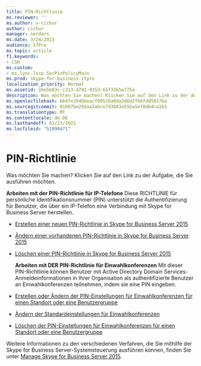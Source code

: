 ```yaml
---
title: PIN-Richtlinie
ms.reviewer: ''
ms.author: v-cichur
author: cichur
manager: serdars
ms.date: 3/24/2015
audience: ITPro
ms.topic: article
f1.keywords:
- CSH
ms.custom:
- ms.lync.lscp.SecPinPolicyMain
ms.prod: skype-for-business-itpro
localization_priority: Normal
ms.assetid: 16e5b03c-c313-4792-9353-65f33b5e775a
description: Was möchten Sie machen? Klicken Sie auf den Link zu der Aufgabe, die Sie ausführen möchten.
ms.openlocfilehash: 6b4fe394bbeacf99510a9da3d6d2f66fd859176a
ms.sourcegitcommit: 01087be29daa3abce7d3b03a55ba5ef8db4ca161
ms.translationtype: MT
ms.contentlocale: de-DE
ms.lasthandoff: 03/23/2021
ms.locfileid: "51099471"
---
```

# <a name="pin-policy"></a>PIN-Richtlinie

Was möchten Sie machen? Klicken Sie auf den Link zu der Aufgabe, die Sie ausführen möchten.

 **Arbeiten mit der PIN-Richtlinie für IP-Telefone** Diese RICHTLINIE für persönliche Identifikationsnummer (PIN) unterstützt die Authentifizierung für Benutzer, die über ein IP-Telefon eine Verbindung mit Skype for Business Server herstellen.
- [Erstellen einer neuen PIN-Richtlinie in Skype for Business Server 2015](../../manage/authentication/create-a-new-pin-policy.md)

- [Ändern einer vorhandenen PIN-Richtlinie in Skype for Business Server 2015](../../manage/authentication/modify-an-existing-pin-policy.md)

- [Löschen einer PIN-Richtlinie in Skype for Business Server 2015](../../manage/authentication/delete-a-pin-policy.md)

  **Arbeiten mit DER PIN-Richtlinie für Einwahlkonferenzen** Mit dieser PIN-Richtlinie können Benutzer mit Active Directory Domain Services-Anmeldeinformationen in Ihrer Organisation als authentifizierte Benutzer an Einwahlkonferenzen teilnehmen, indem sie eine PIN eingeben.
- [Erstellen oder Ändern der PIN-Einstellungen für Einwahlkonferenzen für einen Standort oder eine Benutzergruppe](/previous-versions/office/lync-server-2013/lync-server-2013-create-or-modify-dial-in-conferencing-pin-settings-for-a-site-or-group-of-users)

- [Ändern der Standardeinstellungen für Einwahlkonferenzen](/previous-versions/office/lync-server-2013/lync-server-2013-modify-the-default-dial-in-conferencing-pin-settings)

- [Löschen der PIN-Einstellungen für Einwahlkonferenzen für einen Standort oder eine Benutzergruppe](/previous-versions/office/lync-server-2013/lync-server-2013-delete-dial-in-conferencing-pin-settings-for-a-site-or-group-of-users)

Weitere Informationen zu den verschiedenen Verfahren, die Sie mithilfe der Skype for Business Server-Systemsteuerung ausführen können, finden Sie unter [Manage Skype for Business Server 2015](../../manage/manage.md).